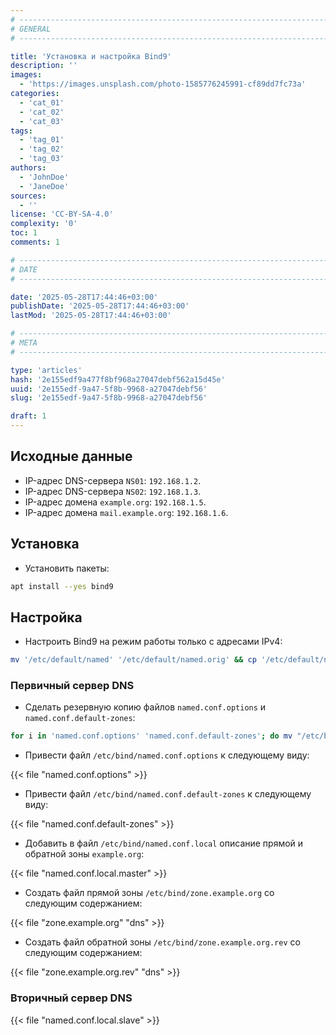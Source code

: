 ```yaml
---
# -------------------------------------------------------------------------------------------------------------------- #
# GENERAL
# -------------------------------------------------------------------------------------------------------------------- #

title: 'Установка и настройка Bind9'
description: ''
images:
  - 'https://images.unsplash.com/photo-1585776245991-cf89dd7fc73a'
categories:
  - 'cat_01'
  - 'cat_02'
  - 'cat_03'
tags:
  - 'tag_01'
  - 'tag_02'
  - 'tag_03'
authors:
  - 'JohnDoe'
  - 'JaneDoe'
sources:
  - ''
license: 'CC-BY-SA-4.0'
complexity: '0'
toc: 1
comments: 1

# -------------------------------------------------------------------------------------------------------------------- #
# DATE
# -------------------------------------------------------------------------------------------------------------------- #

date: '2025-05-28T17:44:46+03:00'
publishDate: '2025-05-28T17:44:46+03:00'
lastMod: '2025-05-28T17:44:46+03:00'

# -------------------------------------------------------------------------------------------------------------------- #
# META
# -------------------------------------------------------------------------------------------------------------------- #

type: 'articles'
hash: '2e155edf9a477f8bf968a27047debf562a15d45e'
uuid: '2e155edf-9a47-5f8b-9968-a27047debf56'
slug: '2e155edf-9a47-5f8b-9968-a27047debf56'

draft: 1
---
```




<!--more-->

## Исходные данные

- IP-адрес DNS-сервера `NS01`: `192.168.1.2`.
- IP-адрес DNS-сервера `NS02`: `192.168.1.3`.
- IP-адрес домена `example.org`: `192.168.1.5`.
- IP-адрес домена `mail.example.org`: `192.168.1.6`.

## Установка

- Установить пакеты:

```bash
apt install --yes bind9
```

## Настройка

- Настроить Bind9 на режим работы только с адресами IPv4:

```bash
mv '/etc/default/named' '/etc/default/named.orig' && cp '/etc/default/named.orig' '/etc/default/named' && sed -i 's|-u bind|-u bind -4|g' '/etc/default/named'
```

### Первичный сервер DNS

- Сделать резервную копию файлов `named.conf.options` и `named.conf.default-zones`:

```bash
for i in 'named.conf.options' 'named.conf.default-zones'; do mv "/etc/bind/${i}" "/etc/bind/${i}.orig" && touch "/etc/bind/${i}"; done
```

- Привести файл `/etc/bind/named.conf.options` к следующему виду:

{{< file "named.conf.options" >}}

- Привести файл `/etc/bind/named.conf.default-zones` к следующему виду:

{{< file "named.conf.default-zones" >}}

- Добавить в файл `/etc/bind/named.conf.local` описание прямой и обратной зоны `example.org`:

{{< file "named.conf.local.master" >}}

- Создать файл прямой зоны `/etc/bind/zone.example.org` со следующим содержанием:

{{< file "zone.example.org" "dns" >}}

- Создать файл обратной зоны `/etc/bind/zone.example.org.rev` со следующим содержанием:

{{< file "zone.example.org.rev" "dns" >}}

### Вторичный сервер DNS

{{< file "named.conf.local.slave" >}}
